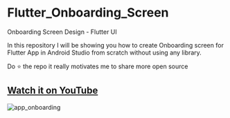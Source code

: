 # Flutter_Onboarding_Screen

Onboarding Screen Design - Flutter UI

In this repository I will be showing you how to create Onboarding screen for Flutter App in Android Studio from scratch without using any library.

Do ⭐ the repo it really motivates me to share more open source

## [Watch it on YouTube]( https://youtu.be/FYMvy64GhNU )

![app_onboarding](https://user-images.githubusercontent.com/42013687/103825297-ab4cc000-507d-11eb-8aba-513a9447561b.png)
